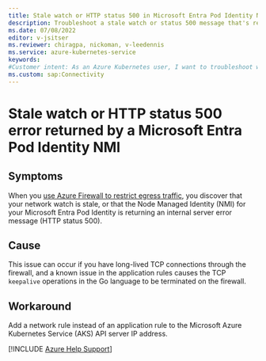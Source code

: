 ```yaml
---
title: Stale watch or HTTP status 500 in Microsoft Entra Pod Identity NMI
description: Troubleshoot a stale watch or status 500 message that's returned by a Microsoft Entra Pod Identity Node Managed identity (NMI) in Azure Kubernetes Service (AKS).
ms.date: 07/08/2022
editor: v-jsitser
ms.reviewer: chiragpa, nickoman, v-leedennis
ms.service: azure-kubernetes-service
keywords:
#Customer intent: As an Azure Kubernetes user, I want to troubleshoot why a stale watch or an HTTP status 500 error is returned by a Microsoft Entra Pod Identity Node Managed identity (NMI) so that I can successfully use my Azure Kubernetes Service (AKS) cluster.
ms.custom: sap:Connectivity
---
```

# Stale watch or HTTP status 500 error returned by a Microsoft Entra Pod Identity NMI

## Symptoms

When you [use Azure Firewall to restrict egress traffic](/azure/aks/limit-egress-traffic#restrict-egress-traffic-using-azure-firewall), you discover that your network watch is stale, or that the Node Managed Identity (NMI) for your Microsoft Entra Pod Identity is returning an internal server error message (HTTP status 500).

## Cause

This issue can occur if you have long-lived TCP connections through the firewall, and a known issue in the application rules causes the TCP `keepalive` operations in the Go language to be terminated on the firewall.

## Workaround

Add a network rule instead of an application rule to the Microsoft Azure Kubernetes Service (AKS) API server IP address.

[!INCLUDE [Azure Help Support](../../../includes/azure-help-support.md)]
